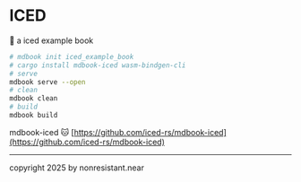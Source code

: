 # ICED
🧊 a iced example book



```sh
# mdbook init iced_example_book
# cargo install mdbook-iced wasm-bindgen-cli
# serve
mdbook serve --open
# clean
mdbook clean
# build
mdbook build
```

mdbook-iced
🐱 [https://github.com/iced-rs/mdbook-iced](https://github.com/iced-rs/mdbook-iced)

---

copyright 2025 by nonresistant.near